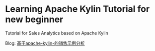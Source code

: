 # Learning Apache Kylin Tutorial for new beginner

Tutorial for Sales Analytics based on Apache Kylin

Blog: [基于apache-kylin-的销售示例分析](http://kyligence.io/2016/10/%E5%9F%BA%E4%BA%8Eapache-kylin-%E7%9A%84%E9%94%80%E5%94%AE%E5%88%86%E6%9E%90%E7%A4%BA%E4%BE%8B/)

